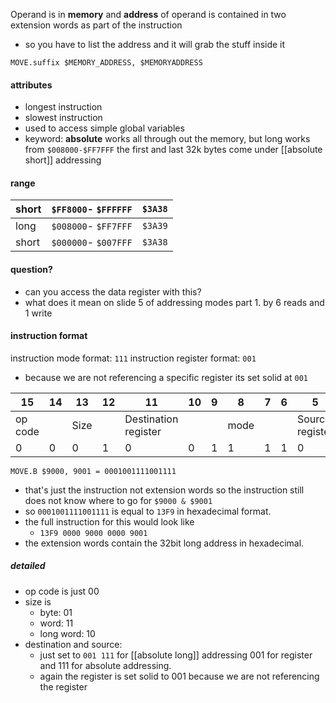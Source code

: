 Operand is in **memory** and **address** of operand is contained in two extension words as part of the instruction
- so you have to list the address and it will grab the stuff inside it

`MOVE.suffix $MEMORY_ADDRESS, $MEMORYADDRESS`
#### attributes
- longest instruction
- slowest instruction
- used to access simple global variables
- keyword:  **absolute** works all through out the memory, but long works from `$008000-$FF7FFF` the first and last 32k bytes come under [[absolute short]] addressing
#### range

| short | `$FF8000`- `$FFFFFF` | `$3A38` |
| ----- | -------------------- | ------- |
| long  | `$008000`- `$FF7FFF` | `$3A39` |
| short | `$000000`- `$007FFF` | `$3A38` |

#### question?
- can you access the data register with this?
- what does it mean on slide 5 of addressing modes part 1. by 6 reads and 1 write

#### instruction format
instruction mode format: `111`
instruction register format: `001`
- because we are not referencing a specific register its set solid at `001`


| 15      | 14  | 13   | 12  | 11                   | 10  | 9   | 8    | 7   | 6   | 5               | 4   | 3   | 2    | 1   | 0   |
| ------- | --- | ---- | --- | -------------------- | --- | --- | ---- | --- | --- | --------------- | --- | --- | ---- | --- | --- |
| op code |     | Size |     | Destination register |     |     | mode |     |     | Source register |     |     | mode |     |     |
| 0       | 0   | 0    | 1   | 0                    | 0   | 1   | 1    | 1   | 1   | 0               | 0   | 1   | 1    | 1   | 1   |

`MOVE.B $9000, 9001 = 0001001111001111`
- that's just the instruction not extension words so the instruction still does not know where to go for `$9000 & $9001`
- so `0001001111001111` is equal to `13F9` in hexadecimal format. 
- the full instruction for this would look like
	- `13F9 0000 9000 0000 9001`
- the extension words contain the 32bit long address in hexadecimal.
##### detailed
- op code is just 00
- size is
	- byte: 01
	- word: 11
	- long word: 10
- destination and source:
	- just set to `001 111` for [[absolute long]] addressing 001 for register and 111 for absolute addressing.
	- again the register is set solid to 001 because we are not referencing the register